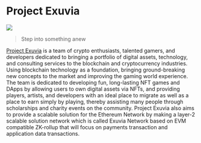 # Project Exuvia

![](.gitbook/assets/272865184\_359753502681860\_4503424868184790023\_n.png)

> Step into something anew

[Project Exuvia](https://exuvia.network) is a team of crypto enthusiasts, talented gamers, and developers dedicated to bringing a portfolio of digital assets, technology, and consulting services to the blockchain and cryptocurrency industries. Using blockchain technology as a foundation, bringing ground-breaking new concepts to the market and improving the gaming world experience. The team is dedicated to developing fun, long-lasting NFT games and DApps by allowing users to own digital assets via NFTs, and providing players, artists, and developers with an ideal place to migrate as well as a place to earn simply by playing, thereby assisting many people through scholarships and charity events on the community. Project Exuvia also aims to provide a scalable solution for the Ethereum Network by making a layer-2 scalable solution network which is called Exuvia Network based on EVM compatible ZK-rollup that will focus on payments transaction and application data transactions.
